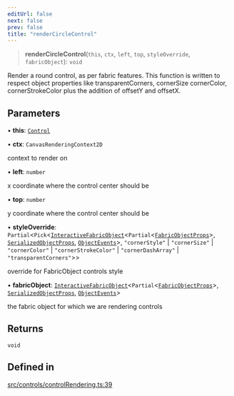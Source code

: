 ```yaml
---
editUrl: false
next: false
prev: false
title: "renderCircleControl"
---
```


> **renderCircleControl**(`this`, `ctx`, `left`, `top`, `styleOverride`, `fabricObject`): `void`

Render a round control, as per fabric features.
This function is written to respect object properties like transparentCorners, cornerSize
cornerColor, cornerStrokeColor
plus the addition of offsetY and offsetX.

## Parameters

• **this**: [`Control`](/api/classes/control/)

• **ctx**: `CanvasRenderingContext2D`

context to render on

• **left**: `number`

x coordinate where the control center should be

• **top**: `number`

y coordinate where the control center should be

• **styleOverride**: `Partial`\<`Pick`\<[`InteractiveFabricObject`](/api/classes/interactivefabricobject/)\<`Partial`\<[`FabricObjectProps`](/api/interfaces/fabricobjectprops/)\>, [`SerializedObjectProps`](/api/interfaces/serializedobjectprops/), [`ObjectEvents`](/api/interfaces/objectevents/)\>, `"cornerStyle"` \| `"cornerSize"` \| `"cornerColor"` \| `"cornerStrokeColor"` \| `"cornerDashArray"` \| `"transparentCorners"`\>\>

override for FabricObject controls style

• **fabricObject**: [`InteractiveFabricObject`](/api/classes/interactivefabricobject/)\<`Partial`\<[`FabricObjectProps`](/api/interfaces/fabricobjectprops/)\>, [`SerializedObjectProps`](/api/interfaces/serializedobjectprops/), [`ObjectEvents`](/api/interfaces/objectevents/)\>

the fabric object for which we are rendering controls

## Returns

`void`

## Defined in

[src/controls/controlRendering.ts:39](https://github.com/fabricjs/fabric.js/blob/5c1240d8b4662e45868dd33f385f941de21c8e9c/src/controls/controlRendering.ts#L39)
